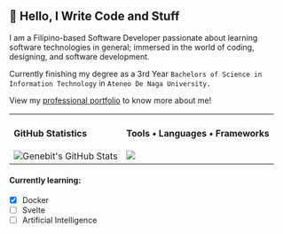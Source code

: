 ## 👋 **Hello, I Write Code and Stuff**

I am a Filipino-based Software Developer passionate about learning software technologies in general; immersed in the world of coding, designing, and software development.

Currently finishing my degree as a 3rd Year `Bachelors of Science in Information Technology` in `Ateneo De Naga University.` 

View my [professional portfolio](https://jbitaraportfolio.web.app) to know more about me!

<table>
  <tr>
    <td valign="top">
      <h4>GitHub Statistics</h4>
      <img src="https://github-readme-stats.vercel.app/api?username=genebit&show_icons=true&title_color=fff&icon_color=79ff97&text_color=9f9f9f&bg_color=151515" alt="Genebit's GitHub Stats">
    </td>
    <td valign="top">
      <h4>Tools • Languages • Frameworks</h4>
      <img src="https://skillicons.dev/icons?i=html,css,js,typescript,scss,php,nodejs,express,laravel,react,p5js,dotnet,python,java,unity,md,latex,c,cs,dart,blender,mysql,mongodb,firebase,gcp,sqlite,windows,linux&perline=10"/>
    </td>
  </tr>
</table>

#### **Currently learning:**

- [X] Docker
- [ ] Svelte
- [ ] Artificial Intelligence
